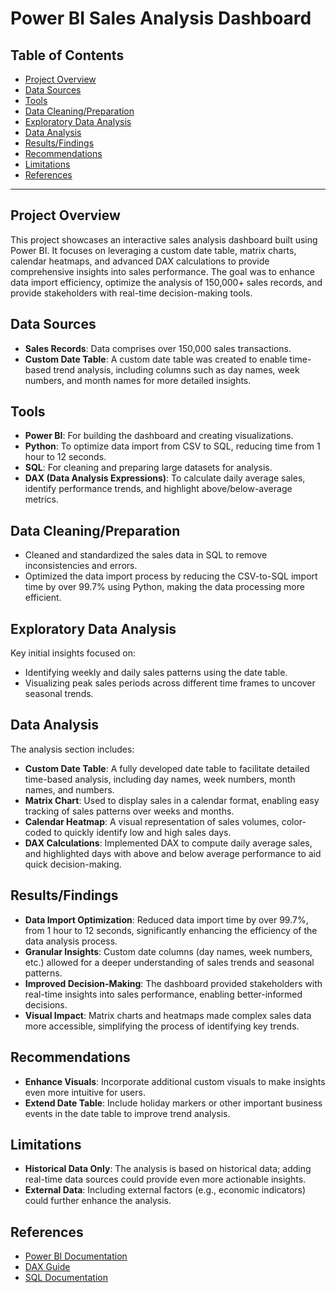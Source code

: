 # Power BI Sales Analysis Dashboard

## Table of Contents
- [Project Overview](#project-overview)
- [Data Sources](#data-sources)
- [Tools](#tools)
- [Data Cleaning/Preparation](#data-cleaningpreparation)
- [Exploratory Data Analysis](#exploratory-data-analysis)
- [Data Analysis](#data-analysis)
- [Results/Findings](#resultsfindings)
- [Recommendations](#recommendations)
- [Limitations](#limitations)
- [References](#references)

---

## Project Overview
This project showcases an interactive sales analysis dashboard built using Power BI. It focuses on leveraging a custom date table, matrix charts, calendar heatmaps, and advanced DAX calculations to provide comprehensive insights into sales performance. The goal was to enhance data import efficiency, optimize the analysis of 150,000+ sales records, and provide stakeholders with real-time decision-making tools.

## Data Sources
- **Sales Records**: Data comprises over 150,000 sales transactions.
- **Custom Date Table**: A custom date table was created to enable time-based trend analysis, including columns such as day names, week numbers, and month names for more detailed insights.

## Tools
- **Power BI**: For building the dashboard and creating visualizations.
- **Python**: To optimize data import from CSV to SQL, reducing time from 1 hour to 12 seconds.
- **SQL**: For cleaning and preparing large datasets for analysis.
- **DAX (Data Analysis Expressions)**: To calculate daily average sales, identify performance trends, and highlight above/below-average metrics.

## Data Cleaning/Preparation
- Cleaned and standardized the sales data in SQL to remove inconsistencies and errors.
- Optimized the data import process by reducing the CSV-to-SQL import time by over 99.7% using Python, making the data processing more efficient.

## Exploratory Data Analysis
Key initial insights focused on:
- Identifying weekly and daily sales patterns using the date table.
- Visualizing peak sales periods across different time frames to uncover seasonal trends.

## Data Analysis
The analysis section includes:
- **Custom Date Table**: A fully developed date table to facilitate detailed time-based analysis, including day names, week numbers, month names, and numbers.
- **Matrix Chart**: Used to display sales in a calendar format, enabling easy tracking of sales patterns over weeks and months.
- **Calendar Heatmap**: A visual representation of sales volumes, color-coded to quickly identify low and high sales days.
- **DAX Calculations**: Implemented DAX to compute daily average sales, and highlighted days with above and below average performance to aid quick decision-making.

## Results/Findings
- **Data Import Optimization**: Reduced data import time by over 99.7%, from 1 hour to 12 seconds, significantly enhancing the efficiency of the data analysis process.
- **Granular Insights**: Custom date columns (day names, week numbers, etc.) allowed for a deeper understanding of sales trends and seasonal patterns.
- **Improved Decision-Making**: The dashboard provided stakeholders with real-time insights into sales performance, enabling better-informed decisions.
- **Visual Impact**: Matrix charts and heatmaps made complex sales data more accessible, simplifying the process of identifying key trends.

## Recommendations
- **Enhance Visuals**: Incorporate additional custom visuals to make insights even more intuitive for users.
- **Extend Date Table**: Include holiday markers or other important business events in the date table to improve trend analysis.

## Limitations
- **Historical Data Only**: The analysis is based on historical data; adding real-time data sources could provide even more actionable insights.
- **External Data**: Including external factors (e.g., economic indicators) could further enhance the analysis.

## References
- [Power BI Documentation](https://docs.microsoft.com/en-us/power-bi/)
- [DAX Guide](https://dax.guide/)
- [SQL Documentation](https://www.mysql.com/)

